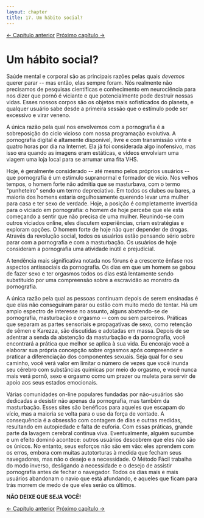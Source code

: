 ```yaml
---
layout: chapter
title: 17. Um hábito social? 
---
```

<div class="pagination-selector">
<a href="16-tempo-certo.html" class="chapter-btn">&larr; Capítulo anterior</a>
<a href="18-sera-que-eu-vou-sentir-falta.html" class="chapter-btn">Próximo capítulo &#8594;</a>
</div>

# Um hábito social?

Saúde mental e corporal são as principais razões pelas quais *devemos* querer parar -- mas então, elas sempre foram. Nós realmente não precisamos de pesquisas científicas e conhecimento em neurociência para nos dizer que pornô é viciante e que potencialmente pode destruir nossas vidas. Esses nossos corpos são os objetos mais sofisticados do planeta, e qualquer usuário sabe desde a primeira sessão que o estímulo pode ser excessivo e virar veneno.

A única razão pela qual nos envolvemos com a pornografia é a sobreposição do ciclo vicioso com nossa programação evolutiva. A pornografia digital é altamente disponível, livre e com transmissão vinte e quatro horas por dia na Internet. Ela já foi considerada algo inofensivo, mas isso era quando as imagens eram estáticas, e vídeos envolviam uma viagem uma loja local para se arrumar uma fita VHS.

Hoje, é geralmente considerado -- até mesmo pelos próprios usuários -- que pornografia é um estímulo supranormal e formador de vício. Nos velhos tempos, o homem forte não admitia que se masturbava, com o termo "punheteiro" sendo um termo depreciativo. Em todos os clubes ou bares, a maioria dos homens estaria orgulhosamente querendo levar uma mulher para casa e ter sexo de verdade. Hoje, a posição é completamente invertida para o viciado em pornografia: o homem de hoje percebe que ele está começando a sentir que não precisa de uma mulher. Reunindo-se com outros viciados online, eles discutem experiências, criam estratégias e exploram opções. O homem forte de hoje não quer depender de drogas. Através da revolução social, todos os usuários estão pensando sério sobre parar com a pornografia e com a masturbação. Os usuários de hoje consideram a pornografia uma atividade inútil e prejudicial.

A tendência mais significativa notada nos fóruns é a crescente ênfase nos aspectos antissociais da pornografia. Os dias em que um homem se gabou de fazer sexo e ter orgasmos todos os dias está lentamente sendo substituído por uma compreensão sobre a escravidão ao monstro da pornografia.

A única razão pela qual as pessoas continuam depois de serem ensinadas é que elas não conseguiram parar ou estão com muito medo de tentar. Há um amplo espectro de interesse no assunto, alguns abstendo-se de pornografia, masturbação e orgasmo -- com ou sem parceiros. Práticas que separam as partes sensoriais e propagativas de sexo, como retenção de sêmen e Karezza, são discutidas e adotadas em massa. Depois de se adentrar a senda da abstenção da masturbação e da pornografia, você encontrará a prática que melhor se aplica à sua vida. Eu encorajo você a elaborar sua própria concepção sobre orgasmos após compreender e praticar a diferenciação dos componentes sexuais. Seja qual for o seu caminho, você verá valor em limitar o número de vezes que você inunda seu cérebro com substâncias químicas por meio do orgasmo, e você nunca mais verá pornô, sexo e orgasmo como um prazer ou muleta para servir de apoio aos seus estados emocionais.

Várias comunidades on-line populares fundadas por não-usuários são dedicadas a desistir não apenas da pornografia, mas também da masturbação. Esses sites são benéficos para aqueles que escapam do vício, mas a maioria se volta para o uso da força de vontade. A consequência é a obsessão com contagem de dias e outras medidas, resultando em autopiedade e falta de euforia. Com essas práticas, grande parte da lavagem cerebral continua viva. Eventualmente, alguém sucumbe e um efeito dominó acontece: outros usuários descobrem que eles não são os únicos. No entanto, seus esforços não são em vão: eles aprendem com os erros, embora com muitas autotorturas à medida que fecham seus navegadores, mas não o desejo e a necessidade. O Método Fácil trabalha do modo inverso, desligando a necessidade e o desejo de assistir pornografia antes de fechar o navegador. Todos os dias mais e mais usuários abandonam o navio que está afundando, e aqueles que ficam para trás morrem de medo de que eles serão os últimos.

**NÃO DEIXE QUE SEJA VOCÊ!**

<div class="pagination-selector">
<a href="16-tempo-certo.html" class="chapter-btn">&larr; Capítulo anterior</a>
<a href="18-sera-que-eu-vou-sentir-falta.html" class="chapter-btn">Próximo capítulo &#8594;</a>
</div>